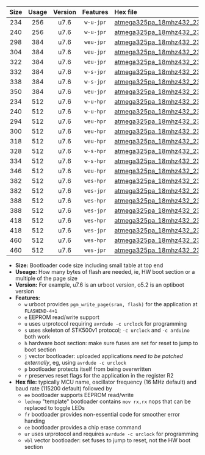 |Size|Usage|Version|Features|Hex file|
|:-:|:-:|:-:|:-:|:--|
|234|256|u7.6|`w-u-jpr`|[atmega325pa_18mhz432_230400bps_ur_vbl.hex](https://raw.githubusercontent.com/stefanrueger/urboot/main/atmega325pa_18mhz432_230400bps_ur_vbl.hex)|
|240|256|u7.6|`w-u-jpr`|[atmega325pa_18mhz432_230400bps_lednop_ur_vbl.hex](https://raw.githubusercontent.com/stefanrueger/urboot/main/atmega325pa_18mhz432_230400bps_lednop_ur_vbl.hex)|
|298|384|u7.6|`weu-jpr`|[atmega325pa_18mhz432_230400bps_ee_ur_vbl.hex](https://raw.githubusercontent.com/stefanrueger/urboot/main/atmega325pa_18mhz432_230400bps_ee_ur_vbl.hex)|
|304|384|u7.6|`weu-jpr`|[atmega325pa_18mhz432_230400bps_ee_lednop_ur_vbl.hex](https://raw.githubusercontent.com/stefanrueger/urboot/main/atmega325pa_18mhz432_230400bps_ee_lednop_ur_vbl.hex)|
|322|384|u7.6|`weu-jpr`|[atmega325pa_18mhz432_230400bps_ee_lednop_fr_ur_vbl.hex](https://raw.githubusercontent.com/stefanrueger/urboot/main/atmega325pa_18mhz432_230400bps_ee_lednop_fr_ur_vbl.hex)|
|332|384|u7.6|`w-s-jpr`|[atmega325pa_18mhz432_230400bps_vbl.hex](https://raw.githubusercontent.com/stefanrueger/urboot/main/atmega325pa_18mhz432_230400bps_vbl.hex)|
|338|384|u7.6|`w-s-jpr`|[atmega325pa_18mhz432_230400bps_lednop_vbl.hex](https://raw.githubusercontent.com/stefanrueger/urboot/main/atmega325pa_18mhz432_230400bps_lednop_vbl.hex)|
|350|384|u7.6|`weu-jpr`|[atmega325pa_18mhz432_230400bps_ee_lednop_fr_ce_ur_vbl.hex](https://raw.githubusercontent.com/stefanrueger/urboot/main/atmega325pa_18mhz432_230400bps_ee_lednop_fr_ce_ur_vbl.hex)|
|234|512|u7.6|`w-u-hpr`|[atmega325pa_18mhz432_230400bps_ur.hex](https://raw.githubusercontent.com/stefanrueger/urboot/main/atmega325pa_18mhz432_230400bps_ur.hex)|
|240|512|u7.6|`w-u-hpr`|[atmega325pa_18mhz432_230400bps_lednop_ur.hex](https://raw.githubusercontent.com/stefanrueger/urboot/main/atmega325pa_18mhz432_230400bps_lednop_ur.hex)|
|294|512|u7.6|`weu-hpr`|[atmega325pa_18mhz432_230400bps_ee_ur.hex](https://raw.githubusercontent.com/stefanrueger/urboot/main/atmega325pa_18mhz432_230400bps_ee_ur.hex)|
|300|512|u7.6|`weu-hpr`|[atmega325pa_18mhz432_230400bps_ee_lednop_ur.hex](https://raw.githubusercontent.com/stefanrueger/urboot/main/atmega325pa_18mhz432_230400bps_ee_lednop_ur.hex)|
|318|512|u7.6|`weu-hpr`|[atmega325pa_18mhz432_230400bps_ee_lednop_fr_ur.hex](https://raw.githubusercontent.com/stefanrueger/urboot/main/atmega325pa_18mhz432_230400bps_ee_lednop_fr_ur.hex)|
|328|512|u7.6|`w-s-hpr`|[atmega325pa_18mhz432_230400bps.hex](https://raw.githubusercontent.com/stefanrueger/urboot/main/atmega325pa_18mhz432_230400bps.hex)|
|334|512|u7.6|`w-s-hpr`|[atmega325pa_18mhz432_230400bps_lednop.hex](https://raw.githubusercontent.com/stefanrueger/urboot/main/atmega325pa_18mhz432_230400bps_lednop.hex)|
|346|512|u7.6|`weu-hpr`|[atmega325pa_18mhz432_230400bps_ee_lednop_fr_ce_ur.hex](https://raw.githubusercontent.com/stefanrueger/urboot/main/atmega325pa_18mhz432_230400bps_ee_lednop_fr_ce_ur.hex)|
|382|512|u7.6|`wes-hpr`|[atmega325pa_18mhz432_230400bps_ee.hex](https://raw.githubusercontent.com/stefanrueger/urboot/main/atmega325pa_18mhz432_230400bps_ee.hex)|
|382|512|u7.6|`wes-jpr`|[atmega325pa_18mhz432_230400bps_ee_vbl.hex](https://raw.githubusercontent.com/stefanrueger/urboot/main/atmega325pa_18mhz432_230400bps_ee_vbl.hex)|
|388|512|u7.6|`wes-hpr`|[atmega325pa_18mhz432_230400bps_ee_lednop.hex](https://raw.githubusercontent.com/stefanrueger/urboot/main/atmega325pa_18mhz432_230400bps_ee_lednop.hex)|
|388|512|u7.6|`wes-jpr`|[atmega325pa_18mhz432_230400bps_ee_lednop_vbl.hex](https://raw.githubusercontent.com/stefanrueger/urboot/main/atmega325pa_18mhz432_230400bps_ee_lednop_vbl.hex)|
|418|512|u7.6|`wes-hpr`|[atmega325pa_18mhz432_230400bps_ee_lednop_fr.hex](https://raw.githubusercontent.com/stefanrueger/urboot/main/atmega325pa_18mhz432_230400bps_ee_lednop_fr.hex)|
|418|512|u7.6|`wes-jpr`|[atmega325pa_18mhz432_230400bps_ee_lednop_fr_vbl.hex](https://raw.githubusercontent.com/stefanrueger/urboot/main/atmega325pa_18mhz432_230400bps_ee_lednop_fr_vbl.hex)|
|460|512|u7.6|`wes-hpr`|[atmega325pa_18mhz432_230400bps_ee_lednop_fr_ce.hex](https://raw.githubusercontent.com/stefanrueger/urboot/main/atmega325pa_18mhz432_230400bps_ee_lednop_fr_ce.hex)|
|460|512|u7.6|`wes-jpr`|[atmega325pa_18mhz432_230400bps_ee_lednop_fr_ce_vbl.hex](https://raw.githubusercontent.com/stefanrueger/urboot/main/atmega325pa_18mhz432_230400bps_ee_lednop_fr_ce_vbl.hex)|

- **Size:** Bootloader code size including small table at top end
- **Useage:** How many bytes of flash are needed, ie, HW boot section or a multiple of the page size
- **Version:** For example, u7.6 is an urboot version, o5.2 is an optiboot version
- **Features:**
  + `w` urboot provides `pgm_write_page(sram, flash)` for the application at `FLASHEND-4+1`
  + `e` EEPROM read/write support
  + `u` uses urprotocol requiring `avrdude -c urclock` for programming
  + `s` uses skeleton of STK500v1 protocol; `-c urclock` and `-c arduino` both work
  + `h` hardware boot section: make sure fuses are set for reset to jump to boot section
  + `j` vector bootloader: uploaded applications *need to be patched externally*, eg, using `avrdude -c urclock`
  + `p` bootloader protects itself from being overwritten
  + `r` preserves reset flags for the application in the register R2
- **Hex file:** typically MCU name, oscillator frequency (16 MHz default) and baud rate (115200 default) followed by
  + `ee` bootloader supports EEPROM read/write
  + `lednop` "template" bootloader contains `mov rx,rx` nops that can be replaced to toggle LEDs
  + `fr` bootloader provides non-essential code for smoother error handing
  + `ce` bootloader provides a chip erase command
  + `ur` uses urprotocol and requires `avrdude -c urclock` for programming
  + `vbl` vector bootloader: set fuses to jump to reset, not the HW boot section

